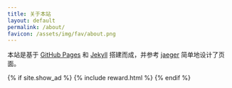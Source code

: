 ```yaml
---
title: 关于本站
layout: default
permalink: /about/
favicon: /assets/img/fav/about.png
---
```


本站是基于 [GitHub Pages](https://pages.github.com/) 和 [Jekyll](http://jekyllrb.com/) 搭建而成，并参考 [jaeger](http://jaeger.itscoder.com/) 简单地设计了页面。

{% if site.show_ad %}
  {% include reward.html %}
{% endif %}
